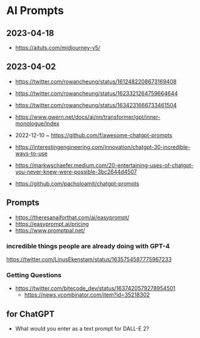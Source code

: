 # AI Prompts

## 2023-04-18

* https://aituts.com/midjourney-v5/

## 2023-04-02

* https://twitter.com/rowancheung/status/1612482208673169408
* https://twitter.com/rowancheung/status/1623321264759664644
* https://twitter.com/rowancheung/status/1634231666733461504
* https://www.gwern.net/docs/ai/nn/transformer/gpt/inner-monologue/index

* 2022-12-10 ~ https://github.com/f/awesome-chatgpt-prompts
* https://interestingengineering.com/innovation/chatgpt-30-incredible-ways-to-use
* https://markwschaefer.medium.com/20-entertaining-uses-of-chatgpt-you-never-knew-were-possible-3bc2644d4507
* https://github.com/pacholoamit/chatgpt-prompts


## Prompts

* https://theresanaiforthat.com/ai/easyprompt/
* https://easyprompt.ai/pricing
* https://www.promptpal.net/



### incredible things people are already doing with GPT-4

https://twitter.com/LinusEkenstam/status/1635754587775967233


### Getting Questions

* https://twitter.com/bitecode_dev/status/1637420579278954501
  * https://news.ycombinator.com/item?id=35218302


## for ChatGPT

* What would you enter as a text prompt for DALL-E 2?
